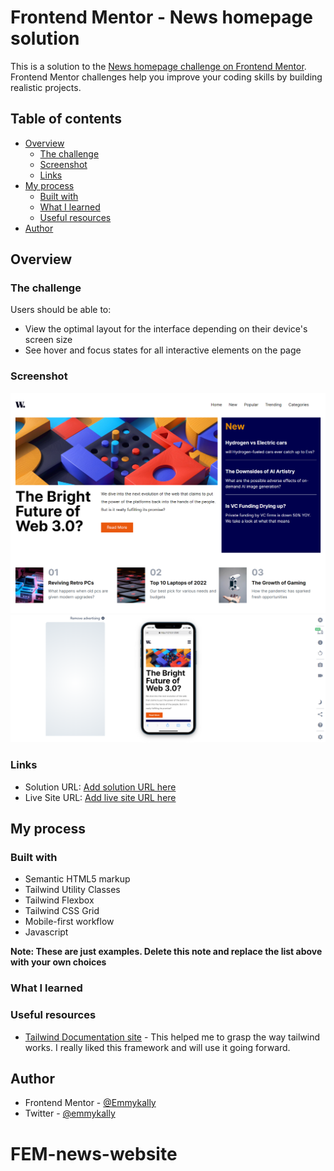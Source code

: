 # Frontend Mentor - News homepage solution

This is a solution to the [News homepage challenge on Frontend Mentor](https://www.frontendmentor.io/challenges/news-homepage-H6SWTa1MFl). Frontend Mentor challenges help you improve your coding skills by building realistic projects. 

## Table of contents

- [Overview](#overview)
  - [The challenge](#the-challenge)
  - [Screenshot](#screenshot)
  - [Links](#links)
- [My process](#my-process)
  - [Built with](#built-with)
  - [What I learned](#what-i-learned)
  - [Useful resources](#useful-resources)
- [Author](#author)


## Overview

### The challenge

Users should be able to:

- View the optimal layout for the interface depending on their device's screen size
- See hover and focus states for all interactive elements on the page

### Screenshot

![](./Screenshot/screencapture-127-0-0-1-5500-public-index-html-2023-04-13-10_36_50.png)
![](./Screenshot/screencapture-127-0-0-1-5500-public-index-html-2023-04-13-10_37_22.png)


### Links

- Solution URL: [Add solution URL here](https://github.com/Emmykally/FEM-news-website.git)
- Live Site URL: [Add live site URL here](https://euphonious-pixie-8cbffe.netlify.app/)

## My process

### Built with

- Semantic HTML5 markup
- Tailwind Utility Classes
- Tailwind Flexbox
- Tailwind CSS Grid
- Mobile-first workflow
- Javascript

**Note: These are just examples. Delete this note and replace the list above with your own choices**

### What I learned




### Useful resources

- [Tailwind Documentation site](https://www.tailwind.com) - This helped me to grasp the way tailwind works. I really liked this framework and will use it going forward.


## Author

- Frontend Mentor - [@Emmykally](https://www.frontendmentor.io/profile/Emmykally)
- Twitter - [@emmykally](https://www.twitter.com/emmykally)

# FEM-news-website
